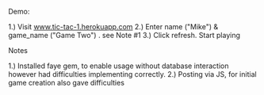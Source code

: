 Demo:

1.) Visit www.tic-tac-1.herokuapp.com
2.) Enter name ("Mike") & game_name ("Game Two") . see Note #1
3.) Click refresh. Start playing

Notes

1.) Installed faye gem, to enable usage without database interaction however had difficulties implementing correctly.
2.) Posting via JS, for initial game creation also gave difficulties

